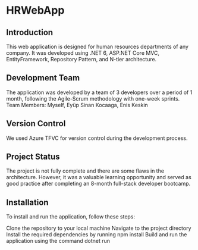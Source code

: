 # HRWebApp

## Introduction
This web application is designed for human resources departments of any company. It was developed using .NET 6, ASP.NET Core MVC, EntityFramework, Repository Pattern, and N-tier architecture.

## Development Team
The application was developed by a team of 3 developers over a period of 1 month, following the Agile-Scrum methodology with one-week sprints. \
Team Members: Myself, Eyüp Sinan Kocaaga, Enis Keskin

## Version Control
We used Azure TFVC for version control during the development process.

## Project Status
The project is not fully complete and there are some flaws in the architecture. However, it was a valuable learning opportunity and served as good practice after completing an 8-month full-stack developer bootcamp.

## Installation
To install and run the application, follow these steps:

Clone the repository to your local machine
Navigate to the project directory
Install the required dependencies by running npm install
Build and run the application using the command dotnet run
